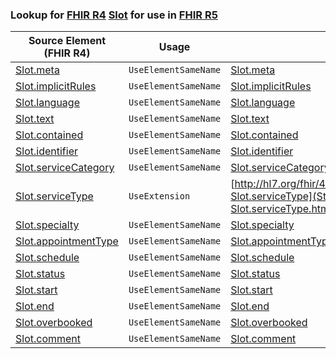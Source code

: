 ### Lookup for [FHIR R4](https://hl7.org/fhir/R4/) [Slot](https://hl7.org/fhir/R4/Slot.html) for use in [FHIR R5](https://hl7.org/fhir/R5/)

| Source Element (FHIR R4) | Usage | Target |
| -------------- | ----- | ------ |
| [Slot.meta](https://hl7.org/fhir/R4/Slot.html#resource) | `UseElementSameName` | [Slot.meta](https://hl7.org/fhir/R5/Slot.html#resource) |
| [Slot.implicitRules](https://hl7.org/fhir/R4/Slot.html#resource) | `UseElementSameName` | [Slot.implicitRules](https://hl7.org/fhir/R5/Slot.html#resource) |
| [Slot.language](https://hl7.org/fhir/R4/Slot.html#resource) | `UseElementSameName` | [Slot.language](https://hl7.org/fhir/R5/Slot.html#resource) |
| [Slot.text](https://hl7.org/fhir/R4/Slot.html#resource) | `UseElementSameName` | [Slot.text](https://hl7.org/fhir/R5/Slot.html#resource) |
| [Slot.contained](https://hl7.org/fhir/R4/Slot.html#resource) | `UseElementSameName` | [Slot.contained](https://hl7.org/fhir/R5/Slot.html#resource) |
| [Slot.identifier](https://hl7.org/fhir/R4/Slot.html#resource) | `UseElementSameName` | [Slot.identifier](https://hl7.org/fhir/R5/Slot.html#resource) |
| [Slot.serviceCategory](https://hl7.org/fhir/R4/Slot.html#resource) | `UseElementSameName` | [Slot.serviceCategory](https://hl7.org/fhir/R5/Slot.html#resource) |
| [Slot.serviceType](https://hl7.org/fhir/R4/Slot.html#resource) | `UseExtension` | [http://hl7.org/fhir/4.0/StructureDefinition/extension-Slot.serviceType](StructureDefinition-ext-R4-Slot.serviceType.html) |
| [Slot.specialty](https://hl7.org/fhir/R4/Slot.html#resource) | `UseElementSameName` | [Slot.specialty](https://hl7.org/fhir/R5/Slot.html#resource) |
| [Slot.appointmentType](https://hl7.org/fhir/R4/Slot.html#resource) | `UseElementSameName` | [Slot.appointmentType](https://hl7.org/fhir/R5/Slot.html#resource) |
| [Slot.schedule](https://hl7.org/fhir/R4/Slot.html#resource) | `UseElementSameName` | [Slot.schedule](https://hl7.org/fhir/R5/Slot.html#resource) |
| [Slot.status](https://hl7.org/fhir/R4/Slot.html#resource) | `UseElementSameName` | [Slot.status](https://hl7.org/fhir/R5/Slot.html#resource) |
| [Slot.start](https://hl7.org/fhir/R4/Slot.html#resource) | `UseElementSameName` | [Slot.start](https://hl7.org/fhir/R5/Slot.html#resource) |
| [Slot.end](https://hl7.org/fhir/R4/Slot.html#resource) | `UseElementSameName` | [Slot.end](https://hl7.org/fhir/R5/Slot.html#resource) |
| [Slot.overbooked](https://hl7.org/fhir/R4/Slot.html#resource) | `UseElementSameName` | [Slot.overbooked](https://hl7.org/fhir/R5/Slot.html#resource) |
| [Slot.comment](https://hl7.org/fhir/R4/Slot.html#resource) | `UseElementSameName` | [Slot.comment](https://hl7.org/fhir/R5/Slot.html#resource) |

